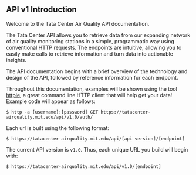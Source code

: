 
## API v1 Introduction

Welcome to the Tata Center Air Quality API documentation.

The Tata Center API allows you to retrieve data from our expanding network of
air quality monitoring stations in a simple, programmatic way using conventional
HTTP requests. The endpoints are intuitive, allowing you to easily make calls to
retrieve information and turn data into actionable insights.

The API documentation begins with a brief overview of the technology and
design of the API, followed by reference information for each endpoint.

Throughout this documentation, examples will be shown using the tool [httpie][1], a
great command line HTTP client that will help get your data! Example code will
appear as follows:

    $ http -a [username]:[password] GET https://tatacenter-airquality.mit.edu/api/v1.0/auth/

Each url is built using the following format:

    $ https://tatacenter-airquality.mit.edu/api/[api version]/[endpoint]

The current API version is `v1.0`. Thus, each unique URL you build will begin with:

    $ https://tatacenter-airquality.mit.edu/api/v1.0/[endpoint]


[1]: https://httpie.org/
